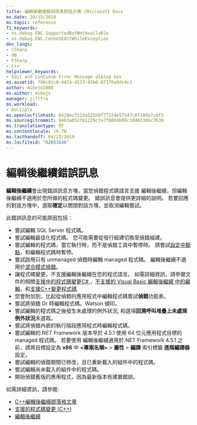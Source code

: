 ```yaml
---
title: 編輯後繼續錯誤訊息對話方塊 |Microsoft Docs
ms.date: 10/15/2018
ms.topic: reference
f1_keywords:
- vs.debug.ENC.SupportedButNotAvailable
- vs.debug.ENC.CannotEditWhileException
dev_langs:
- CSharp
- VB
- FSharp
- C++
helpviewer_keywords:
- Edit and Continue Error Message dialog box
ms.assetid: f98c91c0-447a-4533-85b6-87170a0dc4c3
author: mikejo5000
ms.author: mikejo
manager: jillfra
ms.workload:
- multiple
ms.openlocfilehash: 0428ecf21da525b8f77334e57547c8f10da7cdf5
ms.sourcegitcommit: 94b3a052fb1229c7e7f8804b09c1d403385c7630
ms.translationtype: MT
ms.contentlocale: zh-TW
ms.lasthandoff: 04/23/2019
ms.locfileid: "62851646"
---
```

# <a name="edit-and-continue-error-message"></a>編輯後繼續錯誤訊息

**編輯後繼續**會出現錯誤訊息方塊，當您偵錯程式碼語言支援 編輯後繼續，但編輯後繼續不適用於您所做的程式碼變更。 錯誤訊息會提供更詳細的說明。 若要回應的對話方塊中，選取**確定**以關閉對話方塊，並取消編輯嘗試。

此錯誤訊息的可能原因包括：

- 嘗試編輯 SQL Server 程式碼。
- 嘗試編輯最佳化程式碼。 您可能需要從發行組建切換至偵錯組建。
- 嘗試編輯的程式碼，當它執行時，而不是偵錯工具中暫停時。 請嘗試[設定中斷點](../debugger/using-breakpoints.md)，和編輯程式碼時暫停。
- 嘗試啟用只有 unmanaged 偵錯時編輯 managed 程式碼。 編輯後繼續不適用於[混合模式偵錯](../debugger/how-to-debug-in-mixed-mode.md)。
- 讓程式碼變更，不支援編輯後繼續在您的程式語言。 如需詳細資訊，請參閱文件的相關[支援中的程式碼變更C# ](supported-code-changes-csharp.md)，[不支援的 Visual Basic 編輯後繼續 中的編輯](/visualstudio/debugger/supported-code-changes-csharp)，和[支援C++變更程式碼](supported-code-changes-cpp.md).
- 您會附加到，比起從偵錯的應用程式中編輯程式碼嘗試**偵錯**功能表。
- 嘗試將偵錯 Dr 時編輯程式碼。Watson 傾印。
- 嘗試編輯的程式碼之後發生未處理的例外狀況, 和選項**回溯呼叫堆疊上未處理例外狀況**未選取。
- 嘗試將偵錯內嵌的執行階段應用程式時編輯程式碼。
- 嘗試編輯的.NET Framework 版本早於 4.5.1 使用 64 位元應用程式目標的 managed 程式碼。 若要使用 編輯後繼續適用於.NET Framework 4.5.1 之前，請將目標設定為 **x86** 中 **\<專案名稱>** > **屬性** > **編譯** 索引標籤 **進階編譯器** 設定。
- 嘗試編輯的偵錯期間已修改，且已重新載入的組件中的程式碼。
- 嘗試編輯尚未載入的組件中的程式碼。
- 開始偵錯舊版的應用程式，因為最新版本有建置錯誤。

如需詳細資訊，請參閱:
- [C++編輯後繼續部落格文章](https://devblogs.microsoft.com/cppblog/c-edit-and-continue-in-visual-studio-2015-update-3/)
- [支援的程式碼變更 (C++)](../debugger/supported-code-changes-cpp.md)
- [編輯後繼續](../debugger/edit-and-continue.md)